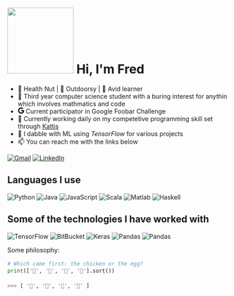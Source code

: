 <!--
**fr3632ho/fr3632ho** is a ✨ _special_ ✨ repository because its `README.md` (this file) appears on your GitHub profile.

Here are some ideas to get you started:

- 🔭 I’m currently working on ...
- 🌱 I’m currently learning ...
- 👯 I’m looking to collaborate on ...
- 🤔 I’m looking for help with ...
- 💬 Ask me about ...
- 📫 How to reach me: ...
- ⚡ Fun fact: ...
-->

# <img aling="left" src="https://github.com/fr3632ho/fr3632ho/blob/master/gifs/fourier1.gif" width=150 height=150> Hi, I'm Fred 
- :black_square_button: Health Nut | :white_square_button: Outdoorsy  | :black_square_button: Avid learner  
- :school_satchel: Third year computer science student with a buring interest for anythin which involves mathmatics and code  
- <img aling="left" src="https://github.com/fr3632ho/fr3632ho/blob/master/svg/google.svg" width=14 height=14> Current participator in Google Foobar Challenge
- :blue_book: Currently working daily on my competetive programming skill set through [Kattis](https://open.kattis.com/users/fr3632ho)
- :robot: I dabble with ML using *TensorFlow* for various projects
- :mailbox: You can reach me with the links below

[![Gmail](https://img.shields.io/badge/-GMAIL-D14836?style=for-the-badge&logo=gmail&logoColor=white)](mailto:fredrik.dannert@gmail.com)
[![LinkedIn](https://img.shields.io/badge/-LINKEDIN-0077B5?style=for-the-badge&logo=linkedin&logoColor=white)](https://www.linkedin.com/in/fredrikhd/)

## Languages I use
![Python](https://img.shields.io/badge/-Python-000000?style=flat&logo=python)
![Java](https://img.shields.io/badge/-Java-000000?style=flat&logo=java)
![JavaScript](https://img.shields.io/badge/-JavaScript-000000?style=flat&logo=javascript)
![Scala](https://img.shields.io/badge/-Scala-000000?style=flat&logo=blue)
![Matlab](https://img.shields.io/badge/-Matlab-000000?style=flat&logo=matlab)
![Haskell](https://img.shields.io/badge/-Haskell-000000?style=flat&logo=white)

## Some of the technologies I have worked with
![TensorFlow](https://img.shields.io/badge/-TensorFlow-222222?style=flat&logo=TensorFlow&logoColor=red)
![BitBucket](https://img.shields.io/badge/-BitBucket-222222?style=flat&logo=BitBucket&logoColor=blue)
![Keras](https://img.shields.io/badge/-Keras-222222?style=flat&logo=Keras&logoColor=white)
![Pandas](https://img.shields.io/badge/-Pandas-222222?style=flat&logo=Pandas&logoColor=white)
![Pandas](https://img.shields.io/badge/-Numpy-222222?style=flat&logo=Numpy&logoColor=yellow)

Some philosophy:
```python
# Which came first: the chicken or the egg?
print(['🥚', '🐣', '🐥', '🐔'].sort())

>>> [ '🐔', '🐣', '🐥', '🥚' ]
```


